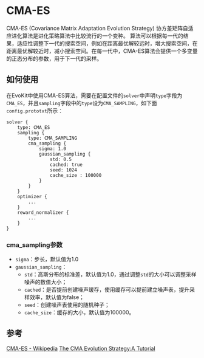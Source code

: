 # CMA-ES

CMA-ES (Covariance Matrix Adaptation Evolution Strategy) 协方差矩阵自适应进化算法是进化策略算法中比较流行的一个变种。
算法可以根据每一代的结果，适应性调整下一代的搜索空间，例如在距离最优解较远时，增大搜索空间，在距离最优解较近时，减小搜索空间。在每一代中，CMA-ES算法会提供一个多变量的正态分布的参数，用于下一代的采样。

## 如何使用
在EvoKit中使用CMA-ES算法，需要在配置文件的`solver`中声明`type`字段为`CMA_ES`，并且`sampling`字段中的`type`设为`CMA_SAMPLING`，如下面`config.prototxt`所示：
```
solver {
    type: CMA_ES
    sampling {
        type: CMA_SAMPLING
        cma_sampling {
            sigma: 1.0
            gaussian_sampling {
                std: 0.5
                cached: true
                seed: 1024
                cache_size : 100000
            }
        }
    }
    optimizer {
        ...
    }
    reward_normalizer {
        ...
    }
}
```

### cma_sampling参数
- `sigma`：步长，默认值为1.0 
- `gaussian_sampling`：
  - `std`：高斯分布的标准差，默认值为1.0，通过调整`std`的大小可以调整采样噪声的数值大小；
  - `cached`：是否提前创建噪声缓存，使用缓存可以提前建立噪声表，提升采样效率，默认值为false；
  - `seed`：创建噪声表使用的随机种子；
  - `cache_size`：缓存的大小，默认值为100000。

## 参考
[CMA-ES - Wikipedia](https://en.wikipedia.org/wiki/CMA-ES)
[The CMA Evolution Strategy:A Tutorial](https://arxiv.org/abs/1604.00772?context=cs)
